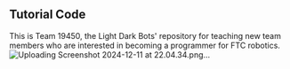 ## Tutorial Code

This is Team 19450, the Light Dark Bots' repository for teaching new team members who are interested in becoming a programmer for FTC robotics.
![Uploading Screenshot 2024-12-11 at 22.04.34.png…]()
